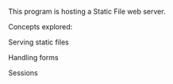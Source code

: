 This program is hosting a Static File web server.

Concepts explored:

Serving static files

Handling forms

Sessions
